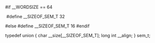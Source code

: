 

#if __WORDSIZE == 64

​	#define __SIZEOF_SEM_T	32

#else
	#define __SIZEOF_SEM_T	16
#endif



typedef union
{
	char __size[__SIZEOF_SEM_T];
	long int __align;
} sem_t;